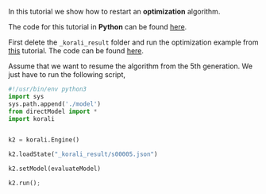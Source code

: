 

In this tutorial we show how to restart an **optimization** algorithm.


The code for this tutorial in **Python** can be found [here](https://github.com/cselab/skorali/blob/master/tutorials/b1-restart).


First delete the `_korali_result` folder and run the optimization example from [this](../a1-optimization/optimization.md) tutorial. The code can be found [here](https://github.com/cselab/skorali/blob/master/tutorials/a1-optimization).


Assume that we want to resume the algorithm from the 5th generation. We just have to run the following script,
```python
#!/usr/bin/env python3
import sys
sys.path.append('./model')
from directModel import *
import korali


k2 = korali.Engine()

k2.loadState("_korali_result/s00005.json")

k2.setModel(evaluateModel)

k2.run();
```
